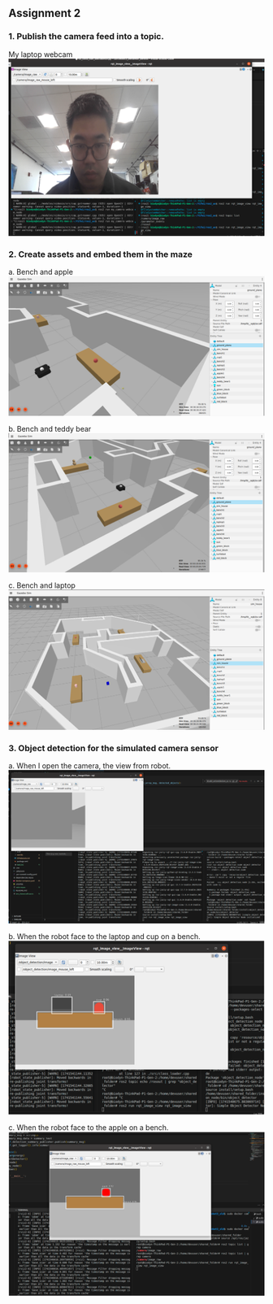 ## Assignment 2

### 1. Publish the camera feed into a topic. 

My laptop webcam
![1](https://github.com/Fitz-Yuan/AI-for-Robotics/blob/main/ai%20for%20robotics%20assignment2/1.png?raw=true)  


### 2. Create assets and embed them in the maze

a. Bench and apple
![2](https://github.com/Fitz-Yuan/AI-for-Robotics/blob/main/ai%20for%20robotics%20assignment2/2.png?raw=true)  

b. Bench and teddy bear
![3](https://github.com/Fitz-Yuan/AI-for-Robotics/blob/main/ai%20for%20robotics%20assignment2/3.png?raw=true)  

c. Bench and laptop
![4](https://github.com/Fitz-Yuan/AI-for-Robotics/blob/main/ai%20for%20robotics%20assignment2/4.png?raw=true)  


### 3. Object detection for the simulated camera sensor

a. When I open the camera, the view from robot.
![5](https://github.com/Fitz-Yuan/AI-for-Robotics/blob/main/ai%20for%20robotics%20assignment2/5.png?raw=true)  

b. When the robot face to the laptop and cup on a bench.
![6](https://github.com/Fitz-Yuan/AI-for-Robotics/blob/main/ai%20for%20robotics%20assignment2/6.png?raw=true)  

c. When the robot face to the apple on a bench.
![7](https://github.com/Fitz-Yuan/AI-for-Robotics/blob/main/ai%20for%20robotics%20assignment2/7.png?raw=true)
